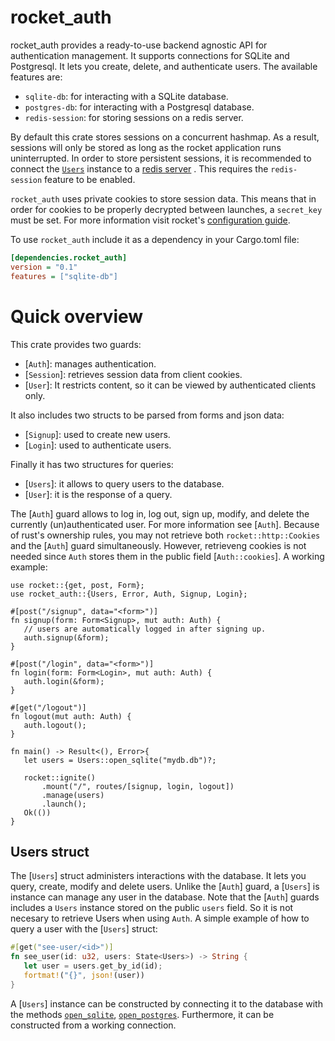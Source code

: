 # rocket_auth 
rocket_auth provides a ready-to-use  backend agnostic API for authentication management.
It supports connections for SQLite and Postgresql. It lets you create, delete, and authenticate users.
The available features are:
* `sqlite-db`: for interacting with a SQLite database. 
* `postgres-db`: for interacting with a Postgresql database.
* `redis-session`: for storing sessions on a redis server. 

By default this crate stores sessions on a concurrent hashmap. 
As a result, sessions will only be stored as long as the rocket application runs uninterrupted. 
In order to store persistent sessions, it is recommended to connect the [`Users`](`Users::open_redis`) instance to a [redis server](https://redis.io/) .
This requires the `redis-session` feature to be enabled. 

`rocket_auth` uses private cookies to store session data. 
This means that in order for cookies to be properly decrypted between launches, a `secret_key` must be set.
For more information visit rocket's [configuration guide](https://rocket.rs/v0.4/guide/configuration/).





To use `rocket_auth` include it as a dependency in your Cargo.toml file: 
```ini
[dependencies.rocket_auth]
version = "0.1"
features = ["sqlite-db"]
```
# Quick overview
This crate provides two guards:
* [`Auth`]: manages authentication.
* [`Session`]: retrieves session data from client cookies.
* [`User`]: It restricts content, so it can be viewed by authenticated clients only.

It also includes two structs to be parsed from forms and json data: 
* [`Signup`]: used to create new users.
* [`Login`]: used to authenticate users.

Finally it has two structures for queries: 
* [`Users`]: it allows to query users to the database.
* [`User`]: it is the response of a query.


The [`Auth`] guard allows to log in, log out, sign up, modify, and delete the currently (un)authenticated user. 
For more information see [`Auth`]. Because of rust's ownership rules, you may not retrieve both `rocket::http::Cookies` and the [`Auth`] guard
simultaneously. However, retrieveng cookies is not needed since `Auth` stores them in the public field [`Auth::cookies`].
A working example: 
```rust,no_run
use rocket::{get, post, Form};
use rocket_auth::{Users, Error, Auth, Signup, Login};

#[post("/signup", data="<form>")] 
fn signup(form: Form<Signup>, mut auth: Auth) {
   // users are automatically logged in after signing up.
   auth.signup(&form);
}

#[post("/login", data="<form>")] 
fn login(form: Form<Login>, mut auth: Auth) {
   auth.login(&form);
}

#[get("/logout")] 
fn logout(mut auth: Auth) {
   auth.logout();
}

fn main() -> Result<(), Error>{
   let users = Users::open_sqlite("mydb.db")?;

   rocket::ignite()
       .mount("/", routes/[signup, login, logout])
       .manage(users)
       .launch();
   Ok(())
}
```

## Users struct
The [`Users`] struct administers interactions with the database. 
It lets you query, create, modify and delete users.
Unlike the [`Auth`] guard, a [`Users`] is instance can manage any user in the database.
Note that the [`Auth`] guards includes a `Users` instance stored on the public `users` field.
So it is not necesary to retrieve Users when using `Auth`.
A simple example of how to query a user with the [`Users`] struct:

```rust 
#[get("see-user/<id>")]
fn see_user(id: u32, users: State<Users>) -> String {
   let user = users.get_by_id(id);
   fortmat!("{}", json!(user))
}
```

A [`Users`] instance can be constructed by connecting it to the database with the methods [`open_sqlite`](Users::open_sqlite),
[`open_postgres`](Users::open_postgres). Furthermore, it can be constructed from a working connection. 




